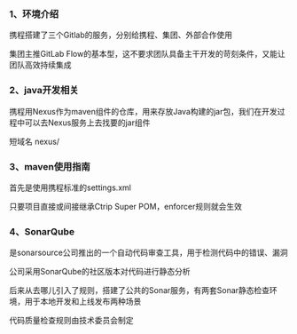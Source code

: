 ### 1、环境介绍

携程搭建了三个Gitlab的服务，分别给携程、集团、外部合作使用

集团主推GitLab Flow的基本型，这不要求团队具备主干开发的苛刻条件，又能让团队高效持续集成



### 2、java开发相关

携程用Nexus作为maven组件的仓库，用来存放Java构建的jar包，我们在开发过程中可以去Nexus服务上去找要的jar组件

短域名 nexus/



### 3、maven使用指南

首先是使用携程标准的settings.xml



只要项目直接或间接继承Ctrip Super POM，enforcer规则就会生效



### 4、SonarQube

是sonarsource公司推出的一个自动代码审查工具，用于检测代码中的错误、漏洞

公司采用SonarQube的社区版本对代码进行静态分析

后来从去哪儿引入了规则，搭建了公共的Sonar服务，有两套Sonar静态检查环境，用于本地开发和上线发布两种场景

代码质量检查规则由技术委员会制定

